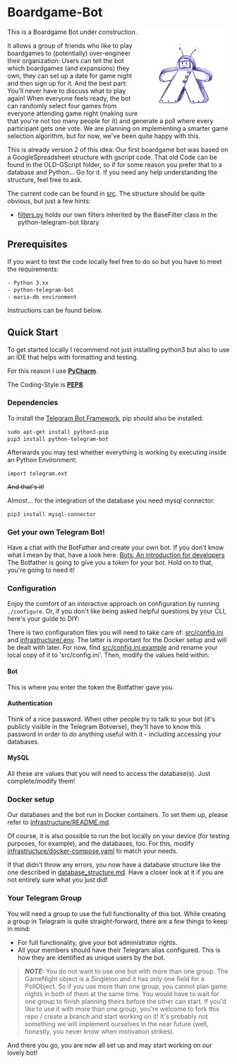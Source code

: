 # Boardgame-Bot

<img align="right" width="200" height="200" src="meeple-bot.png">


This is a Boardgame Bot under construction.

It allows a group of friends who like to play boardgames to (potentially) over-engineer their organization: Users can tell the bot which boardgames (and expansions) they own, they can set up a date for game night and then sign up for it. And the best part: You'll never have to discuss what to play again! When everyone feels ready, the bot can randomly select four games from everyone attending game night (making sure that you're not too many people for it) and generate a poll where every participant gets one vote.
We are planning on implementing a smarter game selection algorithm, but for now, we've been quite happy with this.

This is already version 2 of this idea: Our first boardgame bot was based on a GoogleSpreadsheet structure with gscript code. That old Code can be found in the OLD-GScript folder, so if for some reason you prefer that to a database and Python... Go for it. If you need any help understanding the structure, feel free to ask.

The current code can be found in [src](src/). The structure should be quite obvious, but just a few hints:

* [filters.py](src/filters.py) holds our own filters inherited by the BaseFilter class in the python-telegram-bot library

## Prerequisites

If you want to test the code locally feel free to do so but you have to meet the requirements:

    - Python 3.xx 
    - python-telegram-bot
    - maria-db environment

Instructions can be found below.

## Quick Start 

To get started locally I recommend not just installing python3
but also to use an IDE that helps with formatting and testing.

For this reason I use [**PyCharm**](https://www.jetbrains.com/pycharm/).

The Coding-Style is [**PEP8**](https://www.python.org/dev/peps/pep-0008/).

### Dependencies

To install the [Telegram Bot Framework](https://python-telegram-bot.org/), pip should also be installed:

```shell
sudo apt-get install python3-pip
pip3 install python-telegram-bot
```

Afterwards you may test whether everything is working by executing inside an Python Environment:

``` Shell
import telegram.ext
```

~~And that's it!~~

Almost... for the integration of the database you need mysql connector:
```
pip3 install mysql-connector
```

### Get your own Telegram Bot!

Have a chat with the BotFather and create your own bot. 
If you don't know what I mean by that, have a look here: [Bots: An introduction for developers](https://core.telegram.org/bots#botfather)
The Botfather is going to give you a token for your bot. Hold on to that, you're going to need it!

### Configuration

Enjoy the comfort of an interactive approach on configuration by running ``./configure``.
Or, if you don't like being asked helpful questions by your CLI, here's your guide to DIY:

There is two configuration files you will need to take care of: [src/config.ini](src/config.ini.example) and [infrastructure/.env](infrastructure/.env.example). The latter is important for the Docker setup and will be dealt with later. For now,
find [src/config.ini.example](src/config.ini.example) and rename your local copy of it to 'src/config.ini'. 
Then, modify the values held within:

#### Bot
This is where you enter the token the Botfather gave you.

#### Authentication
Think of a nice password. When other people try to talk to your bot (it's publicly visible in the Telegram Botverse), they'll have to know this password in order to do anything useful with it - including accessing your databases.

#### MySQL
All these are values that you will need to access the database(s). Just complete/modify them!

### Docker setup

Our databases and the bot run in Docker containers. To set them up, please refer to [infrastructure/README.md](infrastructure/README.md). 

Of course, it is also possible to run the bot locally on your device (for testing purposes, for example), and the databases, too. For this, modify [infrastructure/docker-compose.yaml](infrastructure/docker-compose.yaml) to match your needs. 

If that didn't throw any errors, you now have a database structure like the one described in [database_structure.md](database_structure.md).
Have a closer look at it if you are not entirely sure what you just did!


### Your Telegram Group
You will need a group to use the full functionality of this bot. While creating a group in Telegram is quite straight-forward, there are a few things to keep in mind:

* For full functionality, give your bot administrator rights.
* All your members should have their Telegram alias configured. This is how they are identified as unique users by the bot.

> **_NOTE:_** You do not want to use one bot with more than one group. The GameNight object is a Singleton and it has only one field for a PollObject. So if you use more than one group, you cannot plan game nights in both of them at the same time. You would have to wait for one group to finish planning theirs before the other can start. If you'd like to use it with more than one group, you're welcome to fork this repo / create a branch and start working on it! It's probably not something we will implement ourselves in the near future (well, honestly, you never know when motivation strikes).


And there you go, you are now all set up and may start working on our lovely bot!
